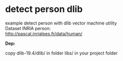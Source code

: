 # detect person dlib 

example detect person with dlib vector machine utility<br>
Dataset INRIA person:<br>
http://pascal.inrialpes.fr/data/human/

<b>Dep:</b><br>

copy dlib-19.4/dlib/ in folder libs/ in your project folder<br>
